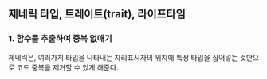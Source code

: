 ## 제네릭 타입, 트레이트(trait), 라이프타임

### 1. 함수를 추출하여 중복 없애기

제네릭은, 여러가지 타입을 나타내는 자리표시자의 위치에 특정 타입을 집어넣는 것만으로 코드 중복을 제거할 수 있게 해준다.
